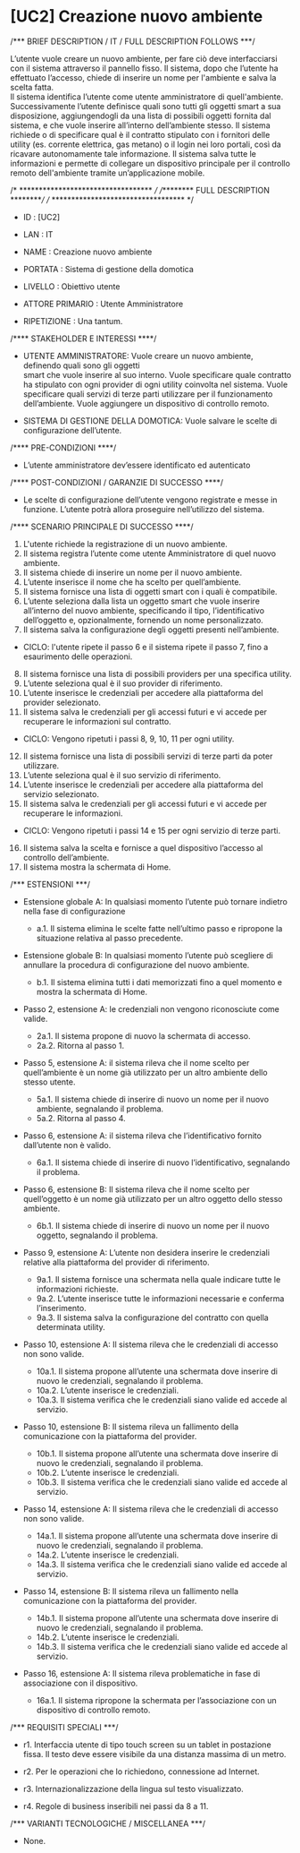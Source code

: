 # [UC2] Creazione  nuovo  ambiente

/*** BRIEF DESCRIPTION / IT / FULL DESCRIPTION FOLLOWS ***/

L’utente vuole creare un nuovo ambiente, per fare ciò deve interfacciarsi 
con il sistema attraverso il pannello fisso. Il sistema, dopo che l’utente 
ha effettuato l’accesso, chiede di inserire un nome per l'ambiente e salva la scelta fatta.  
Il sistema identifica l’utente come utente amministratore di quell'ambiente.  
Successivamente l’utente  definisce quali sono tutti gli oggetti smart a sua disposizione, 
aggiungendogli da una lista di possibili oggetti fornita dal sistema, e che vuole inserire
all’interno dell’ambiente stesso. Il sistema richiede o  di specificare qual è il contratto 
stipulato con i fornitori delle utility (es. corrente elettrica, gas metano) o il login nei 
loro portali, così da ricavare autonomamente tale informazione. Il sistema salva tutte le informazioni 
e permette di collegare un dispositivo principale  per il controllo remoto dell'ambiente tramite 
un’applicazione mobile.

/* ********************************** */ 
/********* FULL DESCRIPTION *********/
/* ********************************** */

* ID				: [UC2]
* LAN				: IT
* NAME				: Creazione nuovo ambiente

* PORTATA			: Sistema di gestione della domotica
* LIVELLO			: Obiettivo utente
* ATTORE PRIMARIO		: Utente Amministratore
* RIPETIZIONE			: Una tantum.


/**** STAKEHOLDER E INTERESSI ****/

* UTENTE AMMINISTRATORE: Vuole creare un nuovo ambiente, definendo quali sono gli oggetti    
smart che vuole inserire al suo interno. Vuole specificare quale contratto ha stipulato con 
ogni provider di ogni utility coinvolta nel sistema. Vuole specificare quali servizi di terze 
parti utilizzare per il funzionamento dell’ambiente. Vuole aggiungere un dispositivo di controllo remoto.

* SISTEMA DI GESTIONE DELLA DOMOTICA: Vuole salvare le scelte di configurazione dell’utente.

/**** PRE-CONDIZIONI ****/

*  L’utente amministratore dev’essere identificato ed autenticato

/**** POST-CONDIZIONI / GARANZIE DI SUCCESSO ****/

* Le scelte di configurazione dell’utente vengono registrate e messe in funzione. 
L’utente potrà allora proseguire nell’utilizzo del sistema.

/**** SCENARIO PRINCIPALE DI SUCCESSO ****/

1.  L'utente richiede la registrazione di un nuovo ambiente.
2.  Il sistema registra l’utente come utente Amministratore di quel nuovo ambiente.
3.  Il sistema chiede di inserire un nome per il nuovo ambiente.
4.  L’utente inserisce il nome che ha scelto per quell’ambiente.
5.  Il sistema fornisce una lista di oggetti smart con i quali è compatibile.
6.  L’utente seleziona dalla lista un oggetto smart che vuole inserire all’interno del nuovo ambiente, specificando il tipo, 
l’identificativo dell’oggetto e, opzionalmente, fornendo un nome personalizzato.
7.  Il sistema salva la configurazione degli oggetti presenti nell’ambiente.
* CICLO: l'utente ripete il passo 6 e il sistema ripete il passo 7, fino a esaurimento delle operazioni.
8.  Il sistema fornisce una lista di possibili providers per una specifica utility.
9. L’utente seleziona qual è il suo provider di riferimento.
10. L’utente inserisce le credenziali per accedere alla piattaforma del provider selezionato.
11. Il sistema salva le credenziali per gli accessi futuri e vi accede per recuperare le informazioni sul contratto.
* CICLO: Vengono ripetuti i passi 8, 9, 10, 11 per ogni utility.
12. Il sistema fornisce una lista di possibili servizi di terze parti da poter utilizzare.
13. L’utente seleziona qual è il suo servizio di riferimento.
14. L’utente inserisce le credenziali per accedere alla piattaforma del servizio selezionato.
15. Il sistema salva le credenziali per gli accessi futuri e vi accede per recuperare le informazioni.
* CICLO: Vengono ripetuti i passi 14 e 15 per ogni servizio di terze parti.
16. Il sistema salva la scelta e fornisce a quel dispositivo l’accesso al controllo dell’ambiente.
17. Il sistema mostra la schermata di Home.

/*** ESTENSIONI ***/

* Estensione globale A: In qualsiasi momento l’utente può tornare indietro nella fase di configurazione
  * a.1. Il sistema elimina le scelte fatte nell’ultimo passo e ripropone la situazione relativa al passo precedente.
	
* Estensione globale B: In qualsiasi momento l’utente può scegliere di annullare la procedura di configurazione del nuovo ambiente.
  * b.1. Il sistema elimina tutti i dati memorizzati fino a quel momento e mostra la schermata di Home.

* Passo 2, estensione A: le credenziali non vengono riconosciute come valide.
  * 2a.1. Il sistema propone di nuovo la schermata di accesso.
  * 2a.2. Ritorna al passo 1.

* Passo 5, estensione A: il sistema rileva che il nome scelto per quell’ambiente è un nome già utilizzato 
per un altro ambiente dello stesso utente.
  * 5a.1. Il sistema chiede di inserire di nuovo un nome per il nuovo ambiente, segnalando il problema.
  * 5a.2. Ritorna al passo 4.
	
* Passo 6, estensione A: il sistema rileva che l’identificativo fornito dall’utente non è valido.
   * 6a.1. Il sistema chiede di inserire di nuovo l’identificativo, segnalando il problema.

* Passo 6, estensione B:  Il sistema rileva che il nome scelto per quell’oggetto è un nome già utilizzato per 
un altro oggetto dello stesso ambiente.
   * 6b.1. Il sistema chiede di inserire di nuovo un nome per il nuovo oggetto, segnalando il problema.

* Passo 9, estensione A:  L’utente non desidera inserire le credenziali relative alla piattaforma del provider di riferimento.
   * 9a.1. Il sistema fornisce una schermata nella quale indicare tutte le informazioni richieste.
   * 9a.2. L’utente inserisce tutte le informazioni necessarie e conferma l’inserimento.
   * 9a.3. Il sistema salva la configurazione del contratto con quella determinata utility.

* Passo 10, estensione A: Il sistema rileva che le credenziali di accesso non sono valide.
   * 10a.1. Il sistema propone all’utente una schermata dove inserire di nuovo le credenziali, segnalando il problema.
   * 10a.2. L’utente inserisce le credenziali.
   * 10a.3. Il sistema verifica che le credenziali siano valide ed accede al servizio.

* Passo 10, estensione B: Il sistema rileva un fallimento della comunicazione con la piattaforma del provider.
   * 10b.1. Il sistema propone all’utente una schermata dove inserire di nuovo le credenziali, segnalando il problema.
   * 10b.2. L’utente inserisce le credenziali.
   * 10b.3. Il sistema verifica che le credenziali siano valide ed accede al servizio.

* Passo 14, estensione A: Il sistema rileva che le credenziali di accesso non sono valide.
   * 14a.1. Il sistema propone all’utente una schermata dove inserire di nuovo le credenziali, segnalando il problema.
   * 14a.2. L’utente inserisce le credenziali.
   * 14a.3. Il sistema verifica che le credenziali siano valide ed accede al servizio.

* Passo 14, estensione B: Il sistema rileva un fallimento nella comunicazione con la piattaforma del provider.
   * 14b.1. Il sistema propone all’utente una schermata dove inserire di nuovo le credenziali, segnalando il problema.
   * 14b.2. L’utente inserisce le credenziali.
   * 14b.3. Il sistema verifica che le credenziali siano valide ed accede al servizio.

* Passo 16, estensione A:  Il sistema rileva problematiche in fase di associazione con il dispositivo.
   * 16a.1. Il sistema ripropone la schermata per l’associazione con un dispositivo di controllo remoto.
	
	
/*** REQUISITI SPECIALI ***/

* r1. Interfaccia utente di tipo touch screen su un tablet in postazione fissa. Il testo deve essere visibile 
da una distanza massima di un metro.

* r2. Per le operazioni che lo richiedono, connessione ad Internet.

* r3. Internazionalizzazione della lingua sul testo visualizzato.

* r4. Regole di business inseribili nei passi da 8 a 11.

/*** VARIANTI TECNOLOGICHE / MISCELLANEA ***/

* None.
